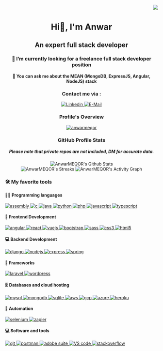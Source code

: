 <img align="right" src="https://komarev.com/ghpvc/?username=AnwarMEQOR&style=for-the-badge"/><br>
<div align="center">
  <h1>Hi👋, I'm Anwar</h1>
  <h2>An expert full stack developer</h2>
  <h3>🔭 I’m currently looking for a freelance full stack developer position</h3>
  <h4>💬 You can ask me about the MEAN (MongoDB, ExpressJS, Angular, NodeJS) stack</h4>
  <!-- Contact section -->
  <div>
    <h3><b>Contact me via :</b></h3>
    <a href="https://www.linkedin.com/in/anwarmeqor/" target="blank">
      <img src="https://img.shields.io/badge/LinkedIn-0077B5?style=for-the-badge&logo=linkedin&logoColor=white" alt="Linkedin" />
    </a>
    <a href="mailto:anwar.meqor@outlook.fr">
      <img src="https://img.shields.io/badge/Microsoft_Outlook-0078D4?style=for-the-badge&logo=microsoft-outlook&logoColor=white" alt="E-Mail" />
    </a>
  </div>
  <!-- Overview section -->
  <div>
    <h3><b>Profile's Overview</b></h3>
    <a href="https://github.com/ryo-ma/github-profile-trophy">
      <img src="https://github-profile-trophy.vercel.app/?username=anwarmeqor" alt="anwarmeqor" />
    </a>
  </div>
  <!-- Stats section -->
  <div>
    <h3><b>GitHub Profile Stats</b></h3>
    <h5>Please note that private repos are not included, DM for accurate data.</h5>
    <img alt="AnwarMEQOR's Github Stats" src="https://github-readme-stats.vercel.app/api?username=AnwarMEQOR&hide=issues,contribs&count_private=true&show_icons=true&theme=vue&include_all_commits=true&hide_title=true&text_bold=true"/>
    <br>
    <img alt="AnwarMEQOR's Streaks" src="https://streak-stats.demolab.com?user=AnwarMEQOR&border_radius=5&theme=vue"/>
    <img alt="AnwarMEQOR's Activity Graph" src="https://denvercoder1-activity-graph.herokuapp.com/graph/?username=AnwarMEQOR&theme=github-light&hide_title=true"/>
  </div>
</div>
  <!-- Tools section -->
<div>
  <h3><b>🛠️ My favorite tools</b></h3>
  <!-- /////////////////////////////////////////////////////////////////////////////////////////////// -->
  <div>
    <h4>👨‍💻 Programming languages</h4>
    <a href="https://en.wikipedia.org/wiki/Assembly_language" target="_blank">
      <img src="https://img.shields.io/static/v1?style=for-the-badge&message=AssemblyScript&color=007AAC&logo=AssemblyScript&logoColor=FFFFFF&label=" alt="assembly"/>
    </a>
    <a href="https://www.cprogramming.com/" target="_blank">
      <img src="https://img.shields.io/badge/C-00599C?style=for-the-badge&logo=c&logoColor=whit" alt="c"/>
    </a>
    <a href="https://www.java.com" target="_blank">
      <img src="https://img.shields.io/badge/Java-ED8B00?style=for-the-badge&logo=java&logoColor=white" alt="java"/>
    </a>
    <a href="https://www.python.org" target="_blank">
      <img src="https://img.shields.io/badge/Python-3776AB?style=for-the-badge&logo=python&logoColor=white" alt="python"/>
    </a>
    <a href="https://www.php.net" target="_blank">
      <img src="https://img.shields.io/badge/PHP-777BB4?style=for-the-badge&logo=php&logoColor=white" alt="php"/>
    </a>
    <a href="https://developer.mozilla.org/en-US/docs/Web/JavaScript" target="_blank">
      <img src="https://img.shields.io/badge/JavaScript-F7DF1E?style=for-the-badge&logo=javascript&logoColor=black" alt="javascript"/>
    </a>
    <a href="https://www.typescriptlang.org/" target="_blank">
      <img src="https://img.shields.io/badge/TypeScript-007ACC?style=for-the-badge&logo=typescript&logoColor=white" alt="typescript"/>
    </a>
  </div>
  <!-- /////////////////////////////////////////////////////////////////////////////////////////////// -->
  <div>
    <h4>🧰 Frontend Development</h4>
    <a href="https://angular.io" target="_blank">
      <img src="https://img.shields.io/badge/Angular-DD0031?style=for-the-badge&logo=angular&logoColor=white" alt="angular"/>
    </a>
    <a href="https://reactjs.org/" target="_blank">
      <img src="https://img.shields.io/badge/React-20232A?style=for-the-badge&logo=react&logoColor=61DAFB" alt="react"/>
    </a>
    <a href="https://vuejs.org/" target="_blank">
      <img src="https://img.shields.io/badge/Vue.js-35495E?style=for-the-badge&logo=vue.js&logoColor=4FC08D" alt="vuejs"/>
    </a>
    <a href="https://getbootstrap.com" target="_blank">
      <img src="https://img.shields.io/badge/Bootstrap-563D7C?style=for-the-badge&logo=bootstrap&logoColor=white" alt="bootstrap"/>
    </a>
    <a href="https://sass-lang.com" target="_blank">
      <img src="https://img.shields.io/badge/Sass-CC6699?style=for-the-badge&logo=sass&logoColor=white" alt="sass"/>
    </a>
    <a href="https://www.w3schools.com/css/" target="_blank">
      <img src="https://img.shields.io/badge/CSS-239120?&style=for-the-badge&logo=css3&logoColor=white" alt="css3"/>
    </a>
    <a href="https://www.w3.org/html/" target="_blank">
      <img src="https://img.shields.io/badge/HTML-239120?style=for-the-badge&logo=html5&logoColor=white" alt="html5"/>
    </a> 
  </div>
  <div>
    <h4>💻 Backend Development</h4>
    <a href="https://www.djangoproject.com/" target="_blank">
      <img src="https://img.shields.io/badge/Django-092E20?style=for-the-badge&logo=django&logoColor=white" alt="django"/>
    </a>
    <a href="https://nodejs.org" target="_blank">
      <img src="https://img.shields.io/badge/Node.js-43853D?style=for-the-badge&logo=node.js&logoColor=white" alt="nodejs"/>
    </a>
    <a href="https://expressjs.com" target="_blank">
      <img src="https://img.shields.io/badge/Express.js-404D59?style=for-the-badge" alt="express"/>
    </a>
    <a href="https://spring.io/" target="_blank">
      <img src="https://img.shields.io/badge/Spring-6DB33F?style=for-the-badge&logo=spring&logoColor=white" alt="spring"/>
    </a>
  </div>
  <div>
    <h4>🚀 Frameworks</h4>
    <a href="https://laravel.com/" target="_blank">
      <img src="https://img.shields.io/badge/Laravel-FF2D20?style=for-the-badge&logo=laravel&logoColor=white" alt="laravel"/> 
    </a>
    <a href="https://wordpress.com/" target="_blank">
      <img src="https://img.shields.io/badge/Wordpress-21759B?style=for-the-badge&logo=wordpress&logoColor=white" alt="wordpress"/> 
    </a>
  </div>
  <div>
    <h4>🗄️ Databases and cloud hosting</h4>
    <a href="https://www.mysql.com/" target="_blank">
      <img src="https://img.shields.io/badge/MySQL-00000F?style=for-the-badge&logo=mysql&logoColor=white" alt="mysql"/>
    </a>
    <a href="https://www.mongodb.com/" target="_blank">
      <img src="https://img.shields.io/badge/MongoDB-4EA94B?style=for-the-badge&logo=mongodb&logoColor=white" alt="mongodb"/>
    </a>
    <a href="https://www.sqlite.org/" target="_blank">
      <img src="https://img.shields.io/badge/SQLite-07405E?style=for-the-badge&logo=sqlite&logoColor=white" alt="sqlite"/>
    </a>
    <a href="https://aws.amazon.com" target="_blank">
      <img src="https://img.shields.io/badge/Amazon_AWS-FF9900?style=for-the-badge&logo=amazonaws&logoColor=white" alt="aws"/>
    </a>
    <a href="https://cloud.google.com" target="_blank">
      <img src="https://img.shields.io/badge/Google_Cloud-4285F4?style=for-the-badge&logo=google-cloud&logoColor=white" alt="gcp"/>
    </a>
    <a href="https://azure.microsoft.com/en-in/" target="_blank">
      <img src="https://img.shields.io/badge/microsoft%20azure-0089D6?style=for-the-badge&logo=microsoft-azure&logoColor=white" alt="azure"/>
    </a>
    <a href="https://heroku.com" target="_blank">
      <img src="https://img.shields.io/badge/Heroku-430098?style=for-the-badge&logo=heroku&logoColor=white" alt="heroku"/>
    </a>
  </div>
  <div>
    <h4>🤖 Automation</h4>
    <a href="https://www.selenium.dev" target="_blank">
      <img src="https://img.shields.io/badge/-selenium-%43B02A?style=for-the-badge&logo=selenium&logoColor=white" alt="selenium"/>
    </a>
    <a href="https://zapier.com" target="_blank">
      <img src="https://img.shields.io/static/v1?style=for-the-badge&message=Zapier&color=FF4A00&logo=Zapier&logoColor=FFFFFF&label=" alt="zapier"/>
    </a>
  </div>
  <div>
    <h4>💻 Software and tools</h4>
    <a href="https://git-scm.com/" target="_blank">
      <img src="https://img.shields.io/static/v1?style=for-the-badge&message=Git&color=F05032&logo=Git&logoColor=FFFFFF&label=" alt="git"/>
    </a>
    <a href="https://postman.com" target="_blank">
      <img src="https://img.shields.io/static/v1?style=for-the-badge&message=Postman&color=FF6C37&logo=Postman&logoColor=FFFFFF&label=" alt="postman"/>
    </a>
    <a href="https://www.adobe.com/products/" target="_blank">
      <img src="https://img.shields.io/badge/Adobe%20Creative%20Cloud-DA1F26?style=for-the-badge&logo=Adobe%20Creative%20Cloud&logoColor=white" alt="adobe suite"/>
    </a>
    <a href="https://code.visualstudio.com/" target="_blank">
      <img src="https://img.shields.io/badge/Visual_Studio_Code-0078D4?style=for-the-badge&logo=visual%20studio%20code&logoColor=white" alt="VS code"/>
    </a>
    <a href="https://stackoverflow.com/" target="_blank">
      <img src="https://img.shields.io/badge/Stack_Overflow-FE7A16?style=for-the-badge&logo=stack-overflow&logoColor=white" alt="stackoverflow"/>
    </a>
  </div>
</div>
